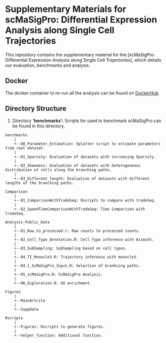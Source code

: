 # Supplementary Materials for scMaSigPro: Differential Expression Analysis along Single Cell Trajectories

This repository contains the supplementary material for the [scMaSigPro: Differential Expression Analysis along Single Cell Trajectories], which details our evaluation, benchmarks and analysis. 

## Docker

The docker container to re-run all the analysis can be found on [DockerHub](https://hub.docker.com/repository/docker/spriyansh29/sc_masigpro/general)

## Directory Structure
1. Directory __'benchmarks':__ Scripts for used to benchmark scMaSigPro can be found in this directory.
```
benchmarks
    |
    +--00_Parameter_Estimation: Splatter script to estimate parameters from real dataset.
    |
    +--01_Sparsity: Evaluation of datasets with increasing Sparsity.
    |
    +--02_Skewness: Evaluation of datasets with heterogeneous distribution of cells along the branching paths.
    |
    +--03_Different_length: Evaluation of datasets with different lengths of the branching paths.

Comparison
    |
    +--01_ComparisonWithTradeSeq: Rscripts to compare with tradeSeq.
    |
    +--02_SpeedTimeComparisonWithTradeSeq: Time Comparison with tradeSeq.
    
Analysis_Public_Data
    |
    +--01_Raw_to_processed.r: Raw counts to processed counts.
    |
    +--02_Cell_Type_Annotation.R: Cell Type inference with Azimuth.
    |
    +--03_SubSampling: SubSampling based on cell types.
    |
    +--04_TI_Monocle3.R: Trajectory inference with monocle3.
    |
    +--04.1_ScMaSigPro_Input.R: Selection of branhcing paths.
    |
    +--05_scMaSigPro.R: ScMaSigPro Analysis.
    |
    +--06_Exploration.R: GO enrichment.
    
Figures
    |
    +--MainArtcile
    |
    +--SuppData

Rscripts
    |
    +--Figures: Rscripts to generate figures.
    |
    +--helper_function: Additional function.
```


